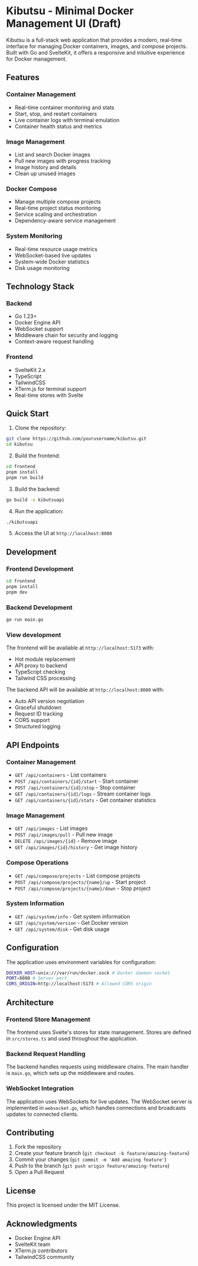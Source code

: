 # Kibutsu - Minimal Docker Management UI (Draft)

Kibutsu is a full-stack web application that provides a modern, real-time interface for managing Docker containers, images, and compose projects. Built with Go and SvelteKit, it offers a responsive and intuitive experience for Docker management.

## Features

### Container Management
- Real-time container monitoring and stats
- Start, stop, and restart containers
- Live container logs with terminal emulation
- Container health status and metrics

### Image Management
- List and search Docker images
- Pull new images with progress tracking
- Image history and details
- Clean up unused images

### Docker Compose
- Manage multiple compose projects
- Real-time project status monitoring
- Service scaling and orchestration
- Dependency-aware service management

### System Monitoring
- Real-time resource usage metrics
- WebSocket-based live updates
- System-wide Docker statistics
- Disk usage monitoring

## Technology Stack

### Backend
- Go 1.23+
- Docker Engine API
- WebSocket support
- Middleware chain for security and logging
- Context-aware request handling

### Frontend
- SvelteKit 2.x
- TypeScript
- TailwindCSS
- XTerm.js for terminal support
- Real-time stores with Svelte

## Quick Start

1. Clone the repository:

```bash
git clone https://github.com/yourusername/kibutsu.git
cd kibutsu
```
2. Build the frontend:

```bash
cd frontend
pnpm install
pnpm run build
```
3. Build the backend:

```bash
go build -o kibutsuapi
```
4. Run the application:

```bash
./kibutsuapi
```
5. Access the UI at `http://localhost:8080`

## Development

### Frontend Development

```bash
cd frontend
pnpm install
pnpm dev
```

### Backend Development

```bash
go run main.go
```

### View development

The frontend will be available at `http://localhost:5173` with:
- Hot module replacement
- API proxy to backend
- TypeScript checking
- Tailwind CSS processing

The backend API will be available at `http://localhost:8080` with:
- Auto API version negotiation
- Graceful shutdown
- Request ID tracking
- CORS support
- Structured logging

## API Endpoints

### Container Management
- `GET /api/containers` - List containers
- `POST /api/containers/{id}/start` - Start container
- `POST /api/containers/{id}/stop` - Stop container
- `GET /api/containers/{id}/logs` - Stream container logs
- `GET /api/containers/{id}/stats` - Get container statistics

### Image Management
- `GET /api/images` - List images
- `POST /api/images/pull` - Pull new image
- `DELETE /api/images/{id}` - Remove image
- `GET /api/images/{id}/history` - Get image history

### Compose Operations
- `GET /api/compose/projects` - List compose projects
- `POST /api/compose/projects/{name}/up` - Start project
- `POST /api/compose/projects/{name}/down` - Stop project

### System Information
- `GET /api/system/info` - Get system information
- `GET /api/system/version` - Get Docker version
- `GET /api/system/disk` - Get disk usage

## Configuration

The application uses environment variables for configuration:

```bash
DOCKER_HOST=unix:///var/run/docker.sock # Docker daemon socket
PORT=8080 # Server port
CORS_ORIGIN=http://localhost:5173 # Allowed CORS origin
```

## Architecture

### Frontend Store Management

The frontend uses Svelte's stores for state management. Stores are defined in `src/stores.ts` and used throughout the application.

### Backend Request Handling

The backend handles requests using middleware chains. The main handler is `main.go`, which sets up the middleware and routes.

### WebSocket Integration

The application uses WebSockets for live updates. The WebSocket server is implemented in `websocket.go`, which handles connections and broadcasts updates to connected clients.

## Contributing

1. Fork the repository
2. Create your feature branch (`git checkout -b feature/amazing-feature`)
3. Commit your changes (`git commit -m 'Add amazing feature'`)
4. Push to the branch (`git push origin feature/amazing-feature`)
5. Open a Pull Request

## License

This project is licensed under the MIT License.

## Acknowledgments

- Docker Engine API
- SvelteKit team
- XTerm.js contributors
- TailwindCSS community